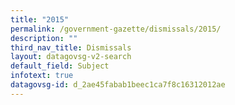 ```yaml
---
title: "2015"
permalink: /government-gazette/dismissals/2015/
description: ""
third_nav_title: Dismissals
layout: datagovsg-v2-search
default_field: Subject
infotext: true
datagovsg-id: d_2ae45fabab1beec1ca7f8c16312012ae
---
```

